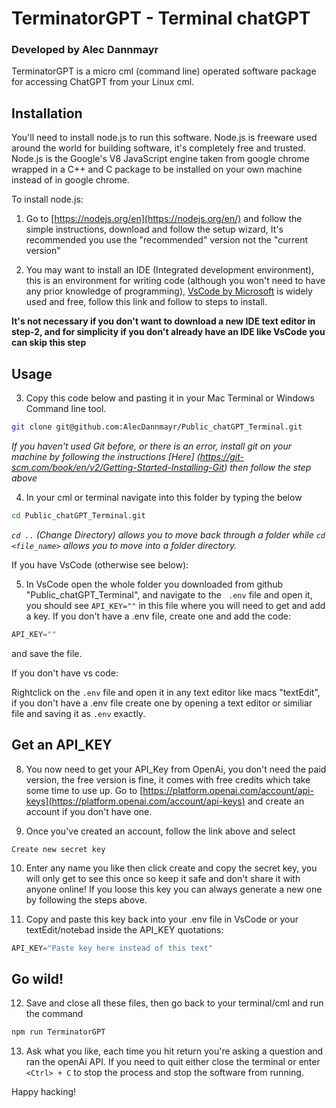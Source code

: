 # TerminatorGPT - Terminal chatGPT

### Developed by Alec Dannmayr

TerminatorGPT is a micro cml (command line) operated software package for accessing ChatGPT from your Linux cml. 

## Installation

You'll need to install node.js to run this software. Node.js is freeware used around the world for building software, it's completely free and trusted. Node.js is the Google's V8 JavaScript engine taken from google chrome wrapped in a C++ and C package to be installed on your own machine instead of in google chrome.


To install node.js:

1. Go to [https://nodejs.org/en](https://nodejs.org/en/) and follow the simple instructions, download and follow the setup wizard, It's recommended you use the "recommended" version not the "current version"

2. You may want to install an IDE (Integrated development environment), this is an environment for writing code (although you won't need to have any prior knowledge of programming), [VsCode by Microsoft](https://code.visualstudio.com/) is widely used and free, follow this link and follow to steps to install. 

**It's not necessary if you don't want to download a new IDE text editor in step-2, and for simplicity if you don't already have an IDE like VsCode you can skip this step**

## Usage 

3. Copy this code below and pasting it in your Mac Terminal or Windows Command line tool.

```bash
git clone git@github.com:AlecDannmayr/Public_chatGPT_Terminal.git
```

*If you haven't used Git before, or there is an error, install git on your machine by following the instructions [Here] (https://git-scm.com/book/en/v2/Getting-Started-Installing-Git) then follow the step above*

4. In your cml or terminal navigate into this folder by typing the below 

```bash
cd Public_chatGPT_Terminal.git
```

*```cd ..``` (Change Directory) allows you to move back through a folder while ```cd <file_name>``` allows you to move into a folder directory.*

If you have VsCode (otherwise see below):

5. In VsCode open the whole folder you downloaded from github "Public_chatGPT_Terminal", and navigate to the ```
.env``` file and open it, you should see ```API_KEY=""``` in this file where you will need to get and add a key. If you don't have a .env file, create one and add the code:

```js
API_KEY=""
``` 

and save the file.

If you don't have vs code:

Rightclick on the ```.env``` file and open it in any text editor like macs "textEdit", if you don't have a .env file create one by opening a text editor or similiar file and saving it as ```.env``` exactly.

## Get an API_KEY 

8. You now need to get your API_Key from OpenAi, you don't need the paid version, the free version is fine, it comes with free credits which take some time to use up. Go to [https://platform.openai.com/account/api-keys](https://platform.openai.com/account/api-keys) and create an account if you don't have one.

9. Once you've created an account, follow the link above and select 

```Create new secret key```

10. Enter any name you like then click create and copy the secret key, you will only get to see this once so keep it safe and don't share it with anyone online! If you loose this key you can always generate a new one by following the steps above.

11. Copy and paste this key back into your .env file in VsCode or your textEdit/notebad inside the API_KEY quotations: 

```js
API_KEY="Paste key here instead of this text"
```

## Go wild! 

12. Save and close all these files, then go back to your terminal/cml and run the command

```bash
npm run TerminatorGPT
```

13. Ask what you like, each time you hit return you're asking a question and ran the openAi API. If you need to quit either close the terminal or enter ```<Ctrl> + C``` to stop the process and stop the software from running.

Happy hacking! 

